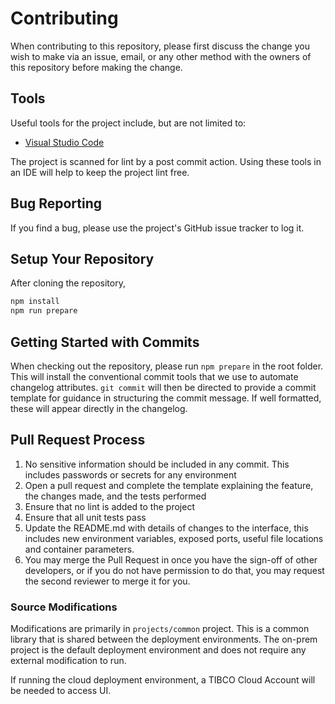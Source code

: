 # Contributing

When contributing to this repository, please first discuss the change you wish to make via an
issue, email, or any other method with the owners of this repository before making the change.

## Tools

Useful tools for the project include, but are not limited to:

* [Visual Studio Code](https://code.visualstudio.com/)

The project is scanned for lint by a post commit action. Using these tools in an IDE will help
to keep the project lint free.

## Bug Reporting

If you find a bug, please use the project's GitHub issue tracker to log it.

## Setup Your Repository

After cloning the repository,

```bash
npm install
npm run prepare
```

## Getting Started with Commits

When checking out the repository, please run `npm prepare` in the root folder. This will install
the conventional commit tools that we use to automate changelog attributes. `git commit` will then
be directed to provide a commit template for guidance in structuring the commit message. If well
formatted, these will appear directly in the changelog.

## Pull Request Process

1. No sensitive information should be included in any commit. This includes passwords or secrets for any environment
2. Open a pull request and complete the template explaining the feature, the changes made, and the tests performed
3. Ensure that no lint is added to the project
4. Ensure that all unit tests pass
5. Update the README.md with details of changes to the interface, this includes new environment
   variables, exposed ports, useful file locations and container parameters.
6. You may merge the Pull Request in once you have the sign-off of other developers, or if you
   do not have permission to do that, you may request the second reviewer to merge it for you.

### Source Modifications

Modifications are primarily in `projects/common` project. This is a common library that is shared between the deployment
environments. The on-prem project is the default deployment environment and does not require any external modification to run.

If running the cloud deployment environment, a TIBCO Cloud Account will be needed to access UI.